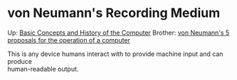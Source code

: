 # von Neumann's Recording Medium

Up: [Basic Concepts and History of the Computer](basic_concepts_and_history_of_the_computer)
Brother: [von Neumann's 5 proposals for the operation of a computer](von_neumann's_5_proposals_for_the_operation_of_a_computer)

This is any device humans interact with to provide machine input and can produce  
human-readable output.
